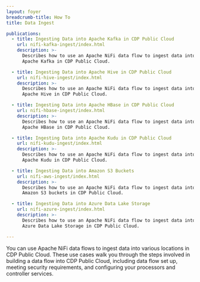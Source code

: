 ```yaml
---
layout: foyer
breadcrumb-title: How To
title: Data Ingest

publications:
  - title: Ingesting Data into Apache Kafka in CDP Public Cloud
    url: nifi-kafka-ingest/index.html
    description: >-
      Describes how to use an Apache NiFi data flow to ingest data into
      Apache Kafka in CDP Public Cloud.

  - title: Ingesting Data into Apache Hive in CDP Public Cloud
    url: nifi-hive-ingest/index.html
    description: >-
      Describes how to use an Apache NiFi data flow to ingest data into
      Apache Hive in CDP Public Cloud.

  - title: Ingesting Data into Apache HBase in CDP Public Cloud
    url: nifi-hbase-ingest/index.html
    description: >-
      Describes how to use an Apache NiFi data flow to ingest data into
      Apache HBase in CDP Public Cloud.

  - title: Ingesting Data into Apache Kudu in CDP Public Cloud
    url: nifi-kudu-ingest/index.html
    description: >-
      Describes how to use an Apache NiFi data flow to ingest data into
      Apache Kudu in CDP Public Cloud.

  - title: Ingesting Data into Amazon S3 Buckets
    url: nifi-aws-ingest/index.html
    description: >-
      Describes how to use an Apache NiFi data flow to ingest data into
      Amazon S3 buckets in CDP Public Cloud.

  - title: Ingesting Data into Azure Data Lake Storage
    url: nifi-azure-ingest/index.html
    description: >-
      Describes how to use an Apache NiFi data flow to ingest data into
      Azure Data Lake Storage in CDP Public Cloud.

---
```


You can use Apache NiFi data flows to ingest data into various locations
in CDP Public Cloud. These use cases walk you through the steps involved
in building a data flow into CDP Public Cloud, including data flow set
up, meeting security requirements, and configuring your processors and
controller services.

